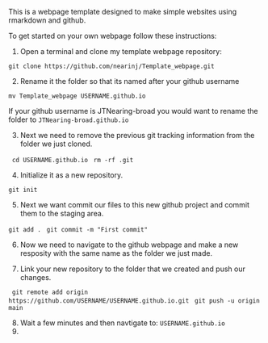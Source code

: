 This is a webpage template designed to make simple websites using rmarkdown and github.


To get started on your own webpage follow these instructions:



1. Open a terminal and clone my template webpage repository:

```git clone https://github.com/nearinj/Template_webpage.git```


2. Rename it the folder so that its named after your github username


``` mv Template_webpage USERNAME.github.io ```

If your github username is JTNearing-broad you would want to rename the folder to ```JTNearing-broad.github.io```


3. Next we need to remove the previous git tracking information from the folder we just cloned.

``` cd USERNAME.github.io```
``` rm -rf .git```


4. Initialize it as a new repository.

```git init```

5. Next we want commit our files to this new github project and commit them to the staging area.

``` git add . ```
``` git commit -m "First commit"```

6. Now we need to navigate to the github webpage and make a new resposity with the same name as the folder we just made.

7. Link your new repository to the folder that we created and push our changes.

``` git remote add origin https://github.com/USERNAME/USERNAME.github.io.git```
``` git push -u origin main```


8. Wait a few minutes and then navtigate to: ```USERNAME.github.io```
9. 







